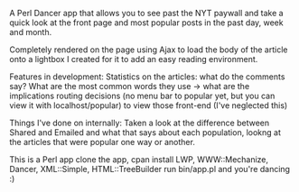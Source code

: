 A Perl Dancer app that allows you to see past the NYT paywall and take a
quick look at the front page and most popular posts in the past day,
week and month. 

Completely rendered on the page using Ajax to load the body of the
article onto a lightbox I created for it to add an easy reading
environment. 

Features in development:
Statistics on the articles: what do the comments say? What are the most
common words they use -> what are the implications 
routing decisions (no menu bar to popular yet, but you can view it with
localhost/popular) to view those
front-end (I've neglected this)

Things I've done on internally:
Taken a look at the difference between Shared and Emailed and what that
says about each population, lookng at the articles that were popular one
way or another.

This is a Perl app
clone the app, 
cpan install LWP, WWW::Mechanize, Dancer, XML::Simple, HTML::TreeBuilder
run bin/app.pl
and you're dancing :)
